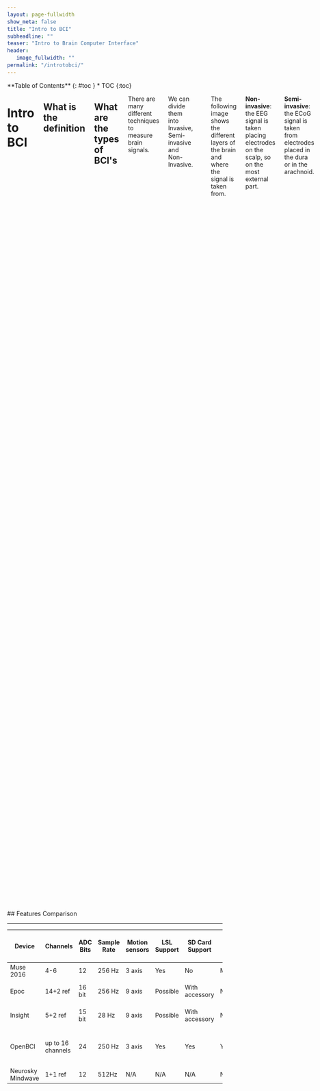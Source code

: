 ```yaml
---
layout: page-fullwidth
show_meta: false
title: "Intro to BCI"
subheadline: ""
teaser: "Intro to Brain Computer Interface"
header:
   image_fullwidth: ""
permalink: "/introtobci/"
---
```

<div class="row">
<div class="medium-4 medium-push-8 columns" markdown="1">
<div class="panel radius" markdown="1">
**Table of Contents**
{: #toc }
*  TOC
{:toc}
</div>
</div><!-- /.medium-4.columns -->


<div class="medium-8 medium-pull-4 columns" markdown="1">

# Intro to BCI

## What is the definition

## What are  the types of BCI's
There are many different techniques to measure brain signals. 

We can divide them into Invasive, Semi-invasive and Non-Invasive. 

| Option | Description | Pic | 
| ------ | ----------- | ---- |
| Non-invasive   | The sensors are placed on the scalp to measure the electrical potentials produced by the brain (EEG) or the magnetic field (MEG). | ![Emotiv headset](../images/introtobci/emotiv_epoc_large.jpg) |
| Semi-invasive | The electrodes are placed on the exposed surface of the brain(ECoG).| ![EcoG](../images/introtobci/ecog.png) |
| Invasive    | The micro-electrodes are placed directly into the cortex, measuring the activity of a single neuron. | ![Utah Array](../images/introtobci/Utah_array.jpg) |

The following image shows the different layers of the brain and where the signal is taken from.
 
**Non-invasive**: the EEG signal is taken placing electrodes on the scalp, so on the most external part.

**Semi-invasive**: the ECoG signal is taken from electrodes placed in the dura or in the arachnoid.

**Invasive**: the Intraparenchymal signal is taken directly implanting electrodes in the cortex.

[Layers of the Brain and Signal Source](../images/introtobci/layers.png) 

### Invasive

Invasive types of BCI are implanted directly into the brain during a neurosurgery.
There are single unit BCIs, which detect the signal from a single area of brain cells, and multiunit BCIs which detects from multiple areas. Electrodes have different lengths, for example, up to 1.5 mm (Utah, Blackrock Microsystems) or 10 mm (FMA, MicroProbes) in a MEA [(1)](#references) . The quality of the signal is the highest, but the procedure has several problematics , as the risk of forming scar tissues. The body reacts to the foreign object and build the the scar around the electrodes, which cause deterioration in the signal. Because neurosurgery can be a risky and expensive process, the target of invasive BCI are mainly blind and paralyzed patients.

### Semi-Invasive
#### ECoG
Electrocorticography uses electrodes placed on the exposed surface of the brain to measure electrical activity from the cerebral cortex. It has been used for the first time in the 1950s at the Montreal Neurological Institute.
It is called semi-invasive but it still requires a craniotomy to implant the electrodes. For this reason it is used only when surgery is necessary for medical reasons (epilepsy for example). 
 
The electrodes may be placed outside the dura mater (epidural) or under the dura mater (subdural).
The strip or grid electrodes covers a large area of the cortex (from 4 to 256 electrodes)[(2)](#references), allowing a diverse range of cognitive studies. 

![EcoG](../images/introtobci/ecog1.jpg)

*In the image: MRI reconstruction of the patient’s brain with electrodes overlaid (red: grid array; blue: strip arrays) to allow precise matching of neurophysiological activity to neuroanatomical structures (Image from: Yang et al., Neuroimage, 2012)*

![EcoG](../images/introtobci/ecog.png)
[(3)](#references)

The positive characteristics of ECoG are:
 
*         high spatial resolution and signal fidelity
*         resistance to noise
*         lower clinical risk and Robustness over long recording period[1] 
*         higher amplitude
 
 
**Spatial resolution**

A benefit of the ECoG over EEG, is that the spatial resolution is much higher because the signal doesn’t have to travel to reach the scalp. The spatial resolution in ECoG is tenths of millimeters, while it is centimeters in EEG [(4)](#references). 
 
---------------------------------------------------------------------------------------------------------------------
What do we mean by spatial resolution?
We can take, as an analogy, the clarity of an image.
A picture with a higher spatial resolution is “clearer”; in other words, it looks more precise because it is composed of more pixels per inch, showing more details. A picture with lower spatial resolution appears less clear, or more blurry because it is composed of fewer pixels per inch. 
Better spatial resolution allows us to understand with better precision where the signal is coming from. In the case of EEG, when the electrical signal travels through the skull, it is attenuated due to the low conductivity of the bones.
---------------------------------------------------------------------------------------------------------------------

**Resistance to noise**

ECoG signal is not impacted by noise and artifacts as for example EMG (electromyographic - caused by muscles movements) and EOG (electrooculographic - caused by eyes movements)
 
**Lower clinical risk**

The electrode arrays doesn’t need to penetrate into the cortex, which makes it safer than invasive recording [(4)](#references)
 
**Higher amplitude**

ECoG recordings are 50–100 µV maximum versus 10–20 µV
 
**In BCI**

There have been different studies about the use of ECoG in BCI, but they are all limited to cases where surgery was needed to remove an epileptic focus.
 
In one study [(5)](#references) for example, the researcher used ECoG to control a computer cursor in two dimensions.
Five patients, in preparation of surgery for epilepsy, had a subdural array of electrodes implanted for 7-14 days.  After a short training of less than 30 minutes, the patients have been able to control a cursor in two dimensions, with an average success rate of 53-73%. 
 


### Non Invasive


In the following section we will review briefly the main non-invasive techniques.
There are several non-invasive techniques used to study the brain, where EEG is the most common used because of the cost and hardware portability.

*     MEG magnetoencephalography
*     PET positron emission tomography
*     fMRI functional magnetic resonance imaging
*     fNIRS near-infrared spectroscopy
*     EEG Electroencephalography

In the following image is possible to see the different brain imaging techniques, compared by spatial and temporal resolution:

![brainImagineTecniques](../images/introtobci/brainimaging.png)

### MEG 
**magnetoencephalography**


**What is it?**

From Wikipedia “is a functional neuroimaging technique for mapping brain activity by recording magnetic fields produced by electrical currents occurring naturally in the brain, using very sensitive magnetometers.“

![MEG](../images/introtobci/MEG.png)
In the image: MEG scanner with patient from National Institute of Mental Health [(6)](#references)

**How does it work?**

MEG measures the magnetic field caused by the currents in the brain, and it offers a better spatial resolution compared to EEG [(7)](#references). Why? Because magnetic fields suffer far less than electric fields from the spatial blurring effect of the skull and intracerebral fluid [(8)](#references).
“MEG is maximally sensitive to tangential sources and has low sensitivity to radial sources”
“MEG is better than EEG at detecting high-frequency activity (e.g., above 60 Hz). This is
because magnetic fields pass through the skull and scalp, whereas the electrical fields are
volume conducted through these tissues, which decreases signal-to-noise ratio at higher
frequencies.”



### PET 
**positron emission tomography**


**What is it?**
PET is a nuclear imaging technique used in medicine to observe different processes, such as blood flow, metabolism, neurotransmitters, happening  in the body.

![PET](../images/introtobci/PET.png)
*“This image shows a picture taken from a typical PET facility equipped with an ECAT Exact HR+ PET scanner. PET scanners such as this are steadily being replaced by systems that combine both PET and CT scanners into a single PET/CT imaging device.” [(9)](#references)*

**How does it work?**
 
A small amount of radioactive material, called radiotracer, is injected in the bloodstream to reach the brain. In the case of the brain, the radiotracer get attached to the glucose and creates a radionuclide called fluorodeoxyglucose (FDG) [(10)](#references). The brain uses glucose and it will show different levels based on the level activity of the different regions.
The images of the PET scan are multicolored, where areas with more activities are in warmer colors as yellow and red. PET scans of the brain are used often to detect illnesses as cancer or others.

![PET](../images/introtobci/PET2.png)

*PET scan of a normal human brain*

### fMRI 
**functional magnetic resonance imaging**


**What is?**

*Functional magnetic resonance imaging or functional MRI (fMRI) is a functional neuroimaging procedure using MRI technology that measures brain activity by detecting changes associated with blood flow.[1][2] This technique relies on the fact that cerebral blood flow and neuronal activation are coupled. When an area of the brain is in use, blood flow to that region also increases.* [(11)](#references)
 
fMRI had been developed in the 1990s. It is a non-invasive and safe technique, it doesn’t use radiation, it’s easy to use and it has excellent spatial and good temporal resolution. [(12)](#references)

![FMRI](../images/introtobci/fmri.png)

**How does it work?**
 
In the brain, haemoglobin in capillary red blood cells delivers oxygen to the neurons. Activity causes more demand for oxygen, which leads to an increase of blood flow.
The magnetic characteristics of haemoglobin change if it is or not oxygenated. This difference allows the MRI machine, which is a cylindrical tube with a powerful electro-magnet, to detect which areas of the brain are active in a specific moment.

![FMRI](../images/introtobci/fmri2.png)
*fMRI images from a study showing parts of the brain lighting up on seeing houses and other parts on seeing faces. The 'r' values are correlations, with higher positive or negative values indicating a better match.*

### fNIRS 
**near-infrared spectroscopy**

**What is?**

Functional Near-Infrared Spectroscopy (fNIR or fNIRS), is the use of NIRS (near-infrared spectroscopy) for the purpose of functional neuroimaging. Using fNIR, brain activity is measured through hemodynamic responses associated with neuron behaviour. [(13)](#references) 

An optical technique to measure localized cortical brain activity [(14)](#references)
 
**How does it work?**

fNIRS measures the changes in blood flow as fMRI, but using a different technique, infrared light vs magnetic field.
![FNIRS](../images/introtobci/fnirs.png)

*In the image: fNIRS during table-tennis experiment* [(15)](#references)

When a task begins there is consumption of oxygen, as the complexity increases, also the request for oxygen increases. fMRI measures how much oxygen is consumed. fNIRS measures also how much oxygen is available in the area (overshot). 
 
Still, the temporal quality of fNIRS is not as good as EEG. fNIRS takes 10 samples per second, which is trumped by EEG’s 500 to 1000 samples per second. And the spatial resolution is not as good as fMRI. For example, fMRI can image subcortical brain regions, while fNIRS cannot analyze past the cortex, unable to capture any subcortical activation. Indeed, many researchers who presented their fNIRS at SfN are using the instrument as a supplement to their EEG or fMRI data. [(16)](#references)
 
Benefits:
* Non-invasive
* Portable
* Accessible
* Less sensible to artifacts compared to fMRI and EEG
 
Has a temporal resolution more similar to EEG
fMRI may record one sample per 2 seconds, fNIRS can record 10 samples per 1 second. [(17)](#references)
 
fNIRS better spatial resolution than EEG and better temporal resolution than fMRI

### EEG


**Definition**

EEG provides the recording of electrical activity of the brain from the surface of the scalp.
 
**How does it work?**

Electrodes are placed on the scalp to pickup the electrical current generated by the brain.

![neuron](../images/introtobci/neuron.png) 

When firing, a neuron forms a dipole, with a lower voltage at synapses and higher voltage at the axon. 
If it’s an inhibitory neuron, the dipole is flipped, with lower voltage at axon and higher voltage at the synapses.
What causes this voltage shift inside  a neuron? 
Na+ channels open on along the dendrite, causing a flood of positive electrons, this positive charge moves down the axon, opening more sodium channels, and causing an electric charge to carry down the axon, discharging at the synapse, releasing neurotransmitters along with it.
When groups of neurons fire together, they provide enough signal for us to measure from the scalp.
We _only_ able to measure clusters of neurons using EEG (about the size of a quarter in diameter). 

Advantages: it is portable, it can fit into a small suitcase (vs MEG which requires special built rooms). Lab grade EEG systems may be expensive, but they are cheaper than other BCI methods. In recent years an increasing number of commercial EEG systems have been released. 
 
EEG data contains rhythmic activity, which reflects neural oscillations.
Oscillations are described by frequency, power and phase.
Oscillations occur at specific frequencies (i.e., at a certain rate). These include delta, theta, alpha, meta, and gamma. Research has found associations between these rhythms and different brain states. For example, commercial EEG headsets - often used for purposes such as meditation - typically measure the amount of brain activity that occurs in the alpha frequency.
 
**Spatial resolution**

The spatial resolution of EEG is determined by the number of electrodes used. 
In research, when higher spatial resolution is desired, typically at least 32 electrodes are used, up to 256. 
In general, spatial resolution for EEG is low (e.g., compared to ECoG and fMRI) because the signal needs to travel through different layers up to the skull. The resolution, however, can be improved using certain types of filters or by combining EEG with other tools (e.g., fMRI).
(image of the electrodes placement..)
 
More electrodes cost more in time (e.g., setup), bandwidth (for data collection and analysis), and money (for material). Commercial headsets often use fewer electrodes because high spatial resolution (i.e., localizing the precise brain regions generating a signal) is not necessarily needed. 
 
“The spatial precision of EEG is fairly low but can be improved by spatial filters such as
the surface Laplacian or adaptive source-space-imaging techniques”

Also spatial accuracy is low, because the activity registered by an electrode is the mixture of different signals generated by different brain regions, close and distant from the one placed under the electrode.
Microscopic scale (less than a few cubic millimeters) = invisible to EEG, potentials are not powerful enough to reach the scalp
Mesoscopic scale (patches of cortex of several cubic millimeters to a few cubic centimeters) = can be detected with EEG but using more than 64 electrodes and spatial filtering techniques.
Macroscopic scale (large region of cortex of many cubic centimeters) = easily measurable with EEG
 
**Time resolution**

EEG benefit is its excellent time resolution. It is possible to take thousand of snapshots of electrical activity across different sensors in a single second.
In EEG is possible to use multiple electrodes, up to 500, based on the experiment. They are used mounted on caps to allow collecting the data from the same scalp region.
 
**Comparison**
 
BCI can use any type of brain imaging. These include fMRI, PET, and NIRS, which rely on changes in blood flow (i.e., hemodynamic response), and MEG and EEG, which measure the brain’s magnetic and electrical activity, respectively. While the spatial resolution of fMRI and NIRS are high, they have poor temporal resolution; MEG and PET have high spatial and temporal resolution; EEG has low spatial but high temporal resolution. Currently, fMRI and MEG rely on expensive, bulky equipment; PET requires the injection of a radioactive substance into the bloodstream. Thus, methods relying on NIRS and, in particular, EEG, are most commonly used.


## Components
### Brain activity

The nervous system is composed by two main parts: the central nervous system and the peripheral nervous system.
The brain is the main organ of the central nervous system and it  contains about 100 billions of neurons and trillions of cells called glia.
The brain is composed by three major parts: the cerebrum (or cortex), the cerebellum (or little brain) and the brain stem.
![parts of the brain](../images/introtobci/partsofthebrain.png) [(18)](#references)

The cerebral cortex (or cerebrum) is divided into four main sections called lobes:
Frontal lobe, parietal lobe, temporal lobe and occipital lobe.

![lobes](../images/introtobci/lobes.png) [(19)](#references)

The brain is constantly generating electric signals.
The skull and skin of the head are very good electrical insulators though, making difficult to record from individual neurons.
But when a big number of neurons do the same thing at the same time, it is possible to see the activity with electrodes placed on the surface of the scalp.
 
* Nerve cells -> respond to stimuli and transmit information over long distances
 
	Are composed by:
   * Axons -> long cylinder which transmits an electrical impulse and can be several meters long in vertebrates. In humans from a percentage of a millimetre to more than a metre. Axonal transport system for delivering proteins
   * Dendrites -> are connected to axons or dendrites of other cells - receives impulses from other nerves or relay the signals to other nerves.
   * Cell bodies -> single nucleus and contains most of the nerve cell metabolism
 
* Glia cells - Located between neurons

![structure of a neuron](../images/introtobci/neuronestructure.png) [(20)](#references)

In the human brain, each nerve is connected to approximately 10 000 other nerves, mostly through dendritic connections. [(21)](#references)
 
When the neurons communicate, currents occurs: an electrical signal is transmitted along an axon or a dendrite. The electrical signal at the end of the axon is converted into a chemical signal and the axon releases chemical messengers called neurotransmitters. The neurotransmitters travel through the synapse to the dendrite and are converted back to electrical signals. 

Where a current is leaving, there is a positive polarity, where a current is entering a negative polarity. These currents, called primary currents, are embedded in the brain tissue and brain liquor and reach the skull and scalp. The voltage differences at the scalp can be picked up by EEG electrodes. The main signals generating in the EEG are voltage gradients along dendrites in the upper cortical layers. To have a measurable signal, thousands of parallely oriented neighbouring dendrites have to be active synchronously. [(22)](#references)
The signals possible to measure through EEG are:

1) Action potentials along the axons connecting neurons

2) currents through the synaptic clefts connecting axons with neurons/dendrites

3) currents along dendrites from synapses to the soma of neurons
[(23)](#references)


### Signal acquisition


In the case of EEG-BCI, the electric potential of the brain activity is measured through electrodes placed on the scalp. 
Electrodes are metal discs placed on the scap in positions measured using the International 10/20 system.
 
There are two main types of electrodes:
 
**Wet** - using saline solution of gel. Conductivity is increased because the electrical distance is minimized. The majority are made of stainless steel, tin, gold or silver and which are covered with a silver chloride coating.

![electrodes](../images/introtobci/wetelectrodes.png) 
*In the image, gold coated EEG electrodes*
 
**Dry** - more convenient and easier to use, but can lose higher frequencies
Photo - more info
 
To help the position, as many electrodes are required -> cap
 
EEG is reliable for real-time applications as it can take measurements every thousandths of a second.
EEG problem is noise. Being the electrodes placed on the scalp, there are layers in between, plus background noise and muscles.

**HOW EEG ACQUISITION WORKS?**
 
EEG measures the electric activity happening in the brain. What is recorded is the voltage difference between minimum 2 electrodes. The EEG needs to be recorded simultaneously from multiple electrodes, in order to interpret ERP.
During synaptic excitation of the dendrites in the neurons, electric currents are generated and picked up by the EEG.
Because the signal detected is poor, being the electrodes far from the neurons and having the signal to travel through bones and skull, to record the electric flow is then required an amplifier.
 
**What is needed?**
 
* Electrodes - usually made of silver chloride
* Amplifiers
* A/D converters
* Recording Device
 
“The electrodes acquire the signal from the scalp, the amplifiers process the analog signal to enlarge the amplitude of the EEG signals so that the A/D converter can digitalize the signal in a more accurate way. Finally, the recording device, which may be a personal computer or similar, stores, and displays the data.” [(24)](#references)
 
**Electrodes**

As previously introduced, different types of electrodes are available to use in EEG, such as: disposable (dry or wet), reusable disc electrodes (gold, silver, stainless steel or tin), headbands and electrodes caps (such as the consumer ones), saline-based electrodes, needle electrodes [(25)](#references) .
In the 1958 a standard system of electrodes placement had been developed, where the head is divided in proportional distances (Jasper, 1958).

![10/20 system for EEG](../images/introtobci/1020system.png) 
*In the image: electrode locations of International 10-20 system for EEG (electroencephalography) recording* [(26)](#references)
 
The minimal configuration is composed by three electrodes: active electrode, reference electrode and ground electrode. The EEG measures the potential difference over time between signal or active electrode and the reference electrode. It is very difficult to get a reference where no electrical activity from the brain is present. Usually it is located on the mastoid, ear lobes or tip of the nose. The ground electrode is used to measure the differential voltage between the active and the reference points.
 
**Amplifier**

The signal picked up by the electrodes is far away and attenuated by the different layers it has to travel. For this reason an amplifier is needed to bring the microvolts to a range that can be digitized. The signal is sent to an amplifier through a cable measuring 1-2 metres. Unfortunately the cables can act as antenna and pickup signals, which would interfere with the EEG signal and cause noise to be amplified. Some “active” electrodes include a small pre-amplifier within the electrode, to avoid this noise interference. Unfortunately they are quite large and expensive and might not be appropriate in some situations. [(27)](#references)
 
**A/D converters**

The A/D converter will convert the amplified signal from analog to digital form. The bandwidth for EEG signals is limited to approximately 100Hz, making 200Hz enough for sampling EEG signals.
 
**Recording device**

It can be a computer or similar device, which will record, store and display the converted signal.


### Preprocessing


The raw EEG data is often not clean because affected by noise and artifacts.
There are four main sources of noise and artifacts, which are:

1. EEG equipment
2. Electrical interference external to the subject and recording system
3. The leads and electrodes
4. The subject: electrical activity from the heart, eye blinking, eyeball movements, muscles movements in general. [(29)](#references)
 
Eye blinking are very clear in frontal and occipital recordings, while ECGs (from the heart electrical activity) on the occipital electrodes. “A movement of the eyeball and the eyelids causes a change in the potential field because of the existing potential difference of about 100mV
between the cornea and the retina” [(30)](#references)


The preprocessing step helps to clean the data from the noise and artifacts.
There are different methods and different steps in preprocessing. 
Often for example, filters are applied to the data. To remove the DC components of the signal and the drifts are employed high-pass filters, where usually a frequency cut-off of 1Hz is enough. Often also low pass filters can be applied to remove the high frequencies of the signal, because in EEG usually frequencies over 90Hz are not studied. Other methods are used to remove artefacts as the eyeball movements or eye blinking.
 
After different steps of pre-processing, when the signal is clean from most of the artifacts and noise, the recording is cut in epoch of few seconds: this allows us to have a large number of features from a single EEG recording, and to use them for statistics or to apply classifiers, as we will see in the next sections. [(31)](#references)

### Feature Extraction


The next step is feature extraction: the analysis of the signal and extraction of information.
As the EEG signal is very complex, it is impossible to find meaningful information just looking at it. It is needed then to apply processing algorithms which allows to find content (such as a person’s intent, for example) which would be hidden at a naked eye. 
There are many methods for feature extraction, some of them are:
Band powers (BP)
Cross-correlation between EEG band powers
frequency representation (FR)
time-frequency representation (TFR)
Hjorth parameters, parametric modelling
inverse model 
and specific techniques used for P300 and VEP such as Peak picking (PP) and Slow cortical potentials calculation (SCPs) [(32)](#references)

### Classification


Another step which can be applied to the signal, now mostly clean from artifacts, is to apply  classification algorithms. Using machine learning techniques it is possible to train a classifier to recognize which features, for example, belongs to one or another class.mathematical
Again, the classification helps to find out which kind of mental task the subject is performing (Ochoa, 2002) 

### Translation


After the signal has been classified, the result is passed to the feature translation algorithm. At this point the features need to be translated in the corresponding action required. “For example, a P3 potential could be translated into the selection of the letter that evoked it” 
So, in this case, the algorithm will send a command to the feedback device, to select the letter.

### Feedback device


The feedback device receives the command from the translation step. For example it can be the computer, where the signal will be used to move a cursor, or it could be a robotic arm where the data are used to allow movement.


## Applications

## Examples

## Limitations

The current status of BCI has still many limitations to be overcome:

**Hardware / Software**
The first problem is the signal acquisition hardware.
Regarding EEG, the sensors still have acquisition limits. As we have seen, the signal travels distance before being acquired by the EEG machine, and the noise and artefacts are causing important problems. EEG must achieve a good performance in all environments. Reliable electrodes are necessary. The technology must be able to be reliable despite the noise generated by devices, as many BCI are targeted to ill patients, which are often surrounded by many electronic equipments. [(33)](#references)
 
The best signal we have seen is the one acquired through invasive technology. But the invasive BCIs suffer as well of many limitations. First of all they are implanted only in a small amount of patients which requires surgery for other reasons. There are ethical issues involved with invasive technology (? check ethical section ?). The problems to overcome are complex: the system need to be safe and remain intact, functional and reliable for decades. The safety long term must be demonstrated, as the implant could potentially open the way to infections or be rejected by the body. The implant must have external elements that are robust, comfortable, convenient, and unobtrusive; and interfaces easily with high-performance applications. And safe. [(34)](#references)
When used to study the brain, invasive technology might not have the best models, being implanted in patients with problems or injuries which does not make them the ideal candidates.
BCI validation and dissemination
Reliability [(35)](#references)
 
**Current understanding of biological signals and Variability**

The problem is that is difficult to decode the signal or it requires months of training and it’s different for each person - not standard. The variability of signal features causes a need for adaptive BCI algorithms for proper function;
Despite the known basic rules of BCIs' selection and adjustment, it is still unclear why some BCI paradigms or features are effective with some patients, and some not. Research on so called “BCI demographic assessment”, i. e. how many people and which people may use a particular kind of BCI, was partly (in the area of steady-state visual evoked potentials – SSVEP-based BCI) provided by Allison et al. (Allison et al., 2010) and Volosyak et al. [(36)](#references)



## Ethics

## Safety

## Future of the field

Neuroelectrical activity was detected first by Hans Berger in 1924 and recorded in EEG. In the 70s the Defence Advanced Research project Agency started to explore brain communication using EEGm, and in 1976 UCLA’s Brain Computer Interface Laboratory provided evidence that evoked potentials could be used to control a cursor. In the same year Jacques J. Vidal creates the term BCI. In the last 50 years the field had been evolving at a fast pace. Few important milestones:

* 1998: First (invasive, non-EEG) implant in the human brain that produces high quality signals
* 1999: BCI is used to aid a quadriplegic for limited hand movement
* 2002: Monkeys are trained to control a computer cursor
* 2003: First BCI game is demonstrated to the public (BrainGate)
* 2005: Monkey brain controls a robotic arm
* 2008: Voiceless phone calls are demonstrated (The Audeo – TI developers conference)
* 2014 Direct brain-to-brain communication achieved by transmitting EEG signals over the internet
[(37)](#references)

These advancements show that BCI is a dynamic and growing field. As it is a multidisciplinary field, the evolution is affected by different factors, as new hardware, new machine learning / mathematical theories, advancements in AI and robotics, new discoveries in medicine and neuroscience, etc etc
In general the field of BCI has always been limited to the academic world or medical field. Recently new startups joined the study, seeking the enhancement of human capabilities: Facebook, Neuralink, Kernel.

**Facebook**

Facebook started hiring Brain Computer Interface Engineers and neural imaging engineers in April 2017, to work on a 2 year B8 project using machine learning and neuroimaging. The plan is to use optical imaging for scanning the brain to detect the speaking in the head and translate it into text. Facebook’s goal is to allow people to type 100 words per minute, which is faster than typing on a phone (and could allow also to people which cannot type?). The following post appeared on Zuckeberg’s timeline:

![facebook](../images/introtobci/facebook.png) 


Facebook is collaborating with UC San Francisco, UC Berkeley, Johns Hopkins Medicine, Johns Hopkins University’s Applied Physics Laboratory and Washington University School of Medicine in St. Louis on this project. It is building hardware and software to mimic the cochlea in the ear which translates sound in specific frequencies for the brain. In the tests performed they have been able to use a vocabulary of 9 words to be hard through the skin.
 
**Neuralink**

Elon Musk’s Neuralink was publicly launched in March 2017. 
The announcement was made the day after Facebook announced its BCI project. Elon Musk has referred few times to a “neural lace”, an AI layer which would augment human brain’s abilities. In a detailed report on the website Wait but why, they refer to it as a “Wizard Hat”.  It would be a “third layer” which would complement the other two: the limbic system and the cortex. The main idea of its creator is to build implantable devices to help humans keeping up with the raise of Artificial intelligence. In the beginnings the implants could be used to study the brain and to help in treating disease as depression or epilepsy.  Implantable electrodes would allow a much better quality than EEG, but the invasive technology raises many concerns. Implantable devices need to be safe, also in the long term, biocompatible have a wireless form of communication which would not degrade with time, the power problem need to be solved and Musk would needs to find volunteers for the experiments. Also Musk is talking about “one million simultaneously recorded neurons”, which is a huge number compared to the roughly maximum of 200 electrodes placed in current experiments. In a statement, the CEO of Neuralink said that “For a meaningful partial brain interface, I think we’re roughly four or five years away.”
 
**Kernel**

For Kernel as well the final goal is to allow humans to coexist and co-evolve with machines. Its founder, Bryan Johnson, invested $100 million to develop brain implants.  The focus will be first on medical applications, trying to understand better the brain, to move in the future toward augmenting it to make human smarter and healthier. Kernel promised to improve neurodegenerative diseases, a big claim as so far, brain implants had been using only in paraplegic people and for medical trials. [(38)](#references) They are developing hardware and software at the moment to treat people with Parkinsons disease and the company has at the moment about 20 employees.

## References  
1. Waldert, S. 2016. *Invasive vs. Non-Invasive Neuronal Signals for Brain-Machine Interfaces: Will One Prevail?* Available from: https://www.ncbi.nlm.nih.gov/pmc/articles/PMC4921501/

2. Mesgarani, N; Chang, EF. 2012. *Selective cortical representation of attended speaker in multi-talker speech perception*. Nature. 485 (7397): 233–6. doi:10.1038/nature11020.

3. Blausen.com staff (2014). *Medical gallery of Blausen Medical 2014*. WikiJournal of Medicine 1 (2). DOI:10.15347/wjm/2014.010. ISSN 2002-4436. - Own work

4. Leuthardt, E. C. et al. 2004. *A brain–computer interface using electrocorticographic signals in humans*. Journal of Neural Engineering, Volume 1, Number 2. Available from: http://iopscience.iop.org/article/10.1088/1741-2560/1/2/001/meta;jsessionid=E687A7B4A1215A8655C2DF6429F87A05.c2.iopscience.cld.iop.org

5. Schalk, G. et al. 2008. *Two-dimensional movement control using electrocorticographic signals in humans.* Journal of Neural Engineering, Volume 5, Number 1. Available from: http://iopscience.iop.org/article/10.1088/1741-2560/5/1/008/meta

6. MEG scanner with patient from National Institute of Mental Health. By Unknown NIMH author [Public domain], via Wikimedia Commons. Available from: https://en.wikipedia.org/wiki/Magnetoencephalography#/media/File:NIMH_MEG.jpg

7. Peter T. Lin, Kartikeya Sharma, Tom Holroyd, Harsha Battapady,
Ding-Yu Fei and Ou Bai (2013). A High Performance MEG Based BCI Using Single Trial Detection of Human Movement Intention, Functional Brain Mapping and the Endeavor to Understand the Working Brain, Dr. Francesco Signorelli (Ed.), InTech, DOI: 10.5772/54550. Available from: https://www.intechopen.com/books/functional-brain-mapping-and-the-endeavor-to-understand-the-working-brain/a-high-performance-meg-based-bci-using-single-trial-detection-of-human-movement-intention

8. Navin Lal, Thomas & al. A Brain Computer Interface with Online Feedback based on
Magnetoencephalography. Available from: http://www.machinelearning.org/proceedings/icml2005/papers/059_BrainComputer_LalEtAl.pdf

9. By Jens Maus (http://jens-maus.de/) - Own work, Public Domain, https://commons.wikimedia.org/w/index.php?curid=404712

10. Positron Emission Tomography (PET Scan). Available from: http://www.hopkinsmedicine.org/healthlibrary/test_procedures/neurological/positron_emission_tomography_pet_scan_92,p07654/

11. Wikipedia. Functional magnetic resonance imaging. Available from: https://en.wikipedia.org/wiki/Functional_magnetic_resonance_imaging.

12. Introduction to FMRI. Available from: https://www.ndcn.ox.ac.uk/divisions/fmrib/what-is-fmri/introduction-to-fmri

13. Wikipedia. Functional near-infrared spectroscopy. Available from: https://en.wikipedia.org/wiki/Functional_near-infrared_spectroscopy

14. Coyle, S., Ward, T. E., Markham, C. 2007. Brain–computer interface using a simplified functional near-infrared spectroscopy system. Available from: http://iopscience.iop.org/article/10.1088/1741-2560/4/3/007/pdf;jsessionid=7AEE10C6243EA9643C6DECB3555DAA24.ip-10-40-1-105

15. https://www.youtube.com/watch?v=me8kxvOuq40

16. fNIRS: The In-Between for Brain Activity in Real-World Settings. Available from: https://www.cogneurosociety.org/fnirs_wan/

17. fNIRS: The In-Between for Brain Activity in Real-World Settings. Available from: https://www.cogneurosociety.org/fnirs_wan/

18. Image available from: http://3.bp.blogspot.com/_TnLZz2ZDDxM/SsG-AuitJyI/AAAAAAAAAKA/BRZpWh3UrCc/s320/Brain_parts.gif

19. Wikipedia. Lobes of the brain. Available from: https://en.wikipedia.org/wiki/Lobes_of_the_brain

20. Neurons & glial cells. Available from: https://training.seer.cancer.gov/brain/tumors/anatomy/neurons.html

21. Sanei, S. (2013). Adaptive Processing of Brain Signals. Somerset: John Wiley & Sons, Incorporated. Retrieved from 30
http://ebookcentral.proquest.com/lib/dcu/detail.action?docID=1207774

22. Introduction to EEG and MEG. http://imaging.mrc-cbu.cam.ac.uk/meg/IntroEEGMEG#signalgeneration

23. Introduction to EEG and MEG. http://imaging.mrc-cbu.cam.ac.uk/meg/IntroEEGMEG#signalgeneration

24. Nicolas-Alonso, L. F., & Gomez-Gil, J. (2012). Brain Computer Interfaces, a Review. Sensors (Basel, Switzerland), 12(2), 1211–1279. http://doi.org/10.3390/s120201211

25. Sanei, S. 2013. Adaptive Processing of Brain Signals. John Wiley & Sons, Incorporated.

26. Wikimedia. https://commons.wikimedia.org/wiki/File:21_electrodes_of_International_10-20_system_for_EEG.svg

27. Tavakoli, P., Campbell, K. The recording and quantification of event-related potentials: I. stimulus presentation and data acquisition. 

28. 

29. Ochoa, J., 2002. EEG Signal Classification for Brain Computer Interface Applications.

30. Ochoa, J., 2002. EEG Signal Classification for Brain Computer Interface Applications.

31. Riera, A. EEG Signal Processing for Dummies. Available from: http://neuroelectrics.hs-sites.com/blog/bid/245833/EEG-Signal-Processing-for-Dummies?utm_content=10498748&utm_medium=social&utm_source=googleplus

32. Tarik Al-ani and Dalila Trad (2010). Signal Processing and Classification Approaches for Brain-Computer Interface, Intelligent and Biosensors, Vernon S. Somerset (Ed.), InTech, DOI: 10.5772/7032. Available from: https://www.intechopen.com/books/intelligent-and-biosensors/signal-processing-and-classification-approaches-for-brain-computer-interface

33. Shih, J. J., Krusienski, D. J., & Wolpaw, J. R. (2012). Brain-Computer Interfaces in Medicine. Mayo Clinic Proceedings, 87(3), 268–279. http://doi.org/10.1016/j.mayocp.2011.12.008

34. Shih, J. J., Krusienski, D. J., & Wolpaw, J. R. (2012). Brain-Computer Interfaces in Medicine. Mayo Clinic Proceedings, 87(3), 268–279. http://doi.org/10.1016/j.mayocp.2011.12.008

35. Shih, J. J., Krusienski, D. J., & Wolpaw, J. R. (2012). Brain-Computer Interfaces in Medicine. Mayo Clinic Proceedings, 87(3), 268–279. http://doi.org/10.1016/j.mayocp.2011.12.008

36. Emerging Theory and Practice in Neuroprosthetics by Yina Guo, Ganesh Naik. Chapter 10
Brain-Computer Interfaces for Assessment and Communication in Disorders of Consciousness

37. Neurosky. 2015. What Is BCI and How Did It Evolve?. Available from: http://neurosky.com/2015/06/what-is-bci-and-how-did-it-evolve/

38. Statt, N. 2017. KERNEL IS TRYING TO HACK THE HUMAN BRAIN — BUT NEUROSCIENCE HAS A LONG WAY TO GO. Available from: https://www.theverge.com/2017/2/22/14631122/kernel-neuroscience-bryan-johnson-human-intelligence-ai-startup







# h1 Heading :)
<hr>
<div class="row">
<div class="large-6 columns" markdown="1">

## h2 Heading
### h3 Heading
#### h4 Heading
##### h5 Heading
###### h6 Heading


## Horizontal Rules

___

---

***
</div>
<div class="large-6 columns" markdown="1">
</div>
</div> <!-- end of row -->


## Emphasis

**This is bold text**

__This is bold text__

*This is italic text*

_This is italic text_

~~Strikethrough~~


## Blockquotes


> Blockquotes can also be nested...
>> ...by using additional greater-than signs right next to each other...
> > > ...or with spaces between arrows.


<hr>

<div class="row">
<div class="large-6 columns" markdown="1">

## Tables

| Option | Description |
| ------ | ----------- | 
| data   | path to data files to supply the data that will be passed into templates. |
| engine | engine to be used for processing templates. Handlebars is the default.  |
| ext    | extension to be used for dest files. |

Right aligned columns

| Option | Description |
| ------:| -----------:|
| data   | path to data files to supply the data that will be passed into templates. |
| engine | engine to be used for processing templates. Handlebars is the default. |
| ext    | extension to be used for dest files. |


## Links

[link text](http://dev.nodeca.com)

[link with title](http://nodeca.github.io/pica/demo/ "title text!")

Autoconverted link https://github.com/nodeca/pica (enable linkify to see)


## Images

![Minion](https://octodex.github.com/images/minion.png)
![Stormtroopocat](https://octodex.github.com/images/stormtroopocat.jpg "The Stormtroopocat")

Like links, Images also have a footnote style syntax

![Alt text][id]

With a reference later in the document defining the URL location:

[id]: https://octodex.github.com/images/dojocat.jpg  "The Dojocat"

</div>
<div class="large-6 columns" markdown="1">

</div>
</div> <!-- end of row -->

#### Pros

* Can go up to 16 channels
* 256 Hz Sampling Rate
* Modifiable to your own needs
* Can use your own electrodes
* Can add other inputs into the board
* Open Source (Hardware schematics and Software)
* Well Priced

#### Cons
* Higher Learning Curve
* Must print or get your own headset
* Must get your own electrodes


## Emotiv Epoc
<hr>

<div class="row">
<div class="large-6 columns" markdown="1">
The Emotiv Epoc is one of the first consumer EEG devices which was released on the market. The popularity of the company surged in 2012 and 2013, which can be reflected by its sales and number of DIY projects.

The Epoc is more stylish and easier to wear. It has 14 channel EEG which has a static form factor. This board is a good option for easy development and it only requires software experience. It is also a popular device to use for EEG research as the cost is much better versus other research grade mobile EEG providers. The major downside of the Epoc is the cost and the fact that they charge you to get access to raw data. Multiple people have complained that the provided electrodes are not very good.
</div>

<div class="large-6 columns" markdown="1">
![Emotiv headset](../images/emotiv_epoc_600.png)
</div>
</div> <!-- end of row -->

#### Pros

* Easy to put on.
* Good option for mobile eeg research
* Multiple apps to go along with the headset if you are into controlling things with your mind.

#### Cons

* The free SDK does not give you the raw data
* More Pricey
* The SDK is a little bit more clunky versus the alternatives and requires some technical experience
* Some people have complained about the electrodes not being high quality or not getting good contact

## Emotiv Insight
<hr>

<div class="row">
<div class="large-6 columns" markdown="1">
The Emoti Insight was the Section version of product with Emotiv brought the market. They positioned this product to be cheaper and a better option for people who don't want to spend too much money.
</div>

<div class="large-6 columns" markdown="1">
![Emotiv Insight](../images/emotiv-insight.png)
</div>
</div> <!-- end of row -->


#### Pros

* Cost is lower
* Design is sleek
* Easy to wear and use
* Uses Dry Electrodes

#### Cons

* The free SDK does not give you the raw data
* The SDK is a little bit more clunky versus the alternatives and requires some technical experience

## Neurosky Mindwave
<hr>

<div class="row">
<div class="large-6 columns" markdown="1">
The Neurosky is one of the original consumer EEGs on the market. The design is toy-like and only has 1 channel meant for simple use cases. Some people say they have built more complicated products with them.
</div>

<div class="large-6 columns" markdown="1">
![Neurosky Mindwave](../images/NeuroskyMindwave.png)
</div>
</div> <!-- end of row -->


#### Pros

* Low cost
* Easy to wear and use
* Available SDK
* Uses Dry Electrodes

#### Cons

* Only 1 channel
* Can't move the electrode
* The SDK is a little bit more clunky versus the alternatives and requires some technical experience


</div> <!-- end of content column -->
</div> <!-- end of row -->

<div class="row" markdown="1">
## Features Comparison <!-- table has its own row so that it can occupy whole width of page -->
<hr>

| Device |	Channels | ADC Bits |	Sample Rate | Motion sensors |	LSL Support |	SD Card Support |	TTL |	Battery Length |	Cost (US) as of Jan 2017 |
|--------|-----------|----------|--------------|----------------|--------------|-----------------|-----|----------------|---------------------------|
| Muse 2016 |	4-6               |	12     |	256 Hz | 3 axis |	Yes      |	No             |	Maybe |	5 hours|	$200 |
| Epoc      |	14+2 ref          |	16 bit |	256 Hz | 9 axis |	Possible |	With accessory |	N/A   |	6 hours using BTLE |	$799 |
| Insight   |	5+2 ref           |	15 bit |	28 Hz  | 9 axis |	Possible |	With accessory |	N/A   |	4 hours using Bluetooth |	$300 |
| OpenBCI   |	up to 16 channels |	24     |	250 Hz | 3 axis |	Yes      |	Yes            |	Yes   |	~26 hours |	$500 for 8 channels, $949 for 16 |
| Neurosky Mindwave |	1+1 ref   |	12     |	512Hz  | N/A    |	N/A      |	N/A            |	N/A   |	8 hours |	$99.99 |

</div> <!-- end of table section -->
